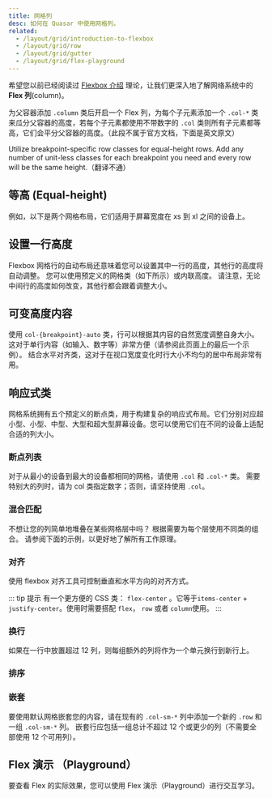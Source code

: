 ```yaml
---
title: 网格列
desc: 如何在 Quasar 中使用网格列。
related:
  - /layout/grid/introduction-to-flexbox
  - /layout/grid/row
  - /layout/grid/gutter
  - /layout/grid/flex-playground
---
```


希望您以前已经阅读过 [Flexbox 介绍](/layout/grid/introduction-to-flexbox) 理论，让我们更深入地了解网络系统中的 **Flex 列**(column)。

为父容器添加 `.column` 类后开启一个 Flex 列，为每个子元素添加一个 `.col-*` 类来瓜分父容器的高度，若每个子元素都使用不带数字的 `.col` 类则所有子元素都等高，它们会平分父容器的高度。（此段不属于官方文档，下面是英文原文）

Utilize breakpoint-specific row classes for equal-height rows. Add any number of unit-less classes for each breakpoint you need and every row will be the same height.（翻译不通）

## 等高 (Equal-height)

例如，以下是两个网格布局，它们适用于屏幕宽度在 xs 到 xl 之间的设备上。

<doc-example title="Equal Height Example" file="grid/ColumnEqualWidth" />

## 设置一行高度
Flexbox 网格行的自动布局还意味着您可以设置其中一行的高度，其他行的高度将自动调整。 您可以使用预定义的网格类（如下所示）或内联高度。 请注意，无论中间行的高度如何改变，其他行都会跟着调整大小。

<doc-example title="设置一行高度" file="grid/ColumnRowWidth" />

## 可变高度内容
使用 `col-{breakpoint}-auto` 类，行可以根据其内容的自然宽度调整自身大小。 这对于单行内容（如输入、数字等）非常方便（请参阅此页面上的最后一个示例）。 结合水平对齐类，这对于在视口宽度变化时行大小不均匀的居中布局非常有用。

<doc-example title="可变高度内容" file="grid/ColumnVariableWidth" />

## 响应式类

网格系统拥有五个预定义的断点类，用于构建复杂的响应式布局。它们分别对应超小型、小型、中型、大型和超大型屏幕设备。您可以使用它们在不同的设备上适配合适的列大小。

### 断点列表
对于从最小的设备到最大的设备都相同的网格，请使用 `.col` 和 `.col-*` 类。 需要特别大的列时，请为 col 类指定数字；否则，请坚持使用 `.col`。

<doc-example title="All breakpoints" file="grid/ColumnAllBreakpoints" />

### 混合匹配

不想让您的列简单地堆叠在某些网格层中吗？ 根据需要为每个层使用不同类的组合。 请参阅下面的示例，以更好地了解所有工作原理。

<doc-example title="Mix and match" file="grid/ColumnMixAndMatch" />

### 对齐

使用 flexbox 对齐工具可控制垂直和水平方向的对齐方式。

<doc-example title="水平对齐" file="grid/ColumnHorizontalAlignment" />

<doc-example title="垂直对齐" file="grid/ColumnVerticalAlignment" />

::: tip 提示
有一个更方便的 CSS 类： `flex-center` 。它等于`items-center` + `justify-center`。使用时需要搭配 `flex`， `row` 或者 `column`使用。
:::

### 换行
如果在一行中放置超过 12 列，则每组额外的列将作为一个单元换行到新行上。

<doc-example title="Wrapping" file="grid/ColumnRowWrapping" />

### 排序

<doc-example title="Reverse" file="grid/ColumnReverse" />

<doc-example title="Flex order" file="grid/ColumnFlexOrder" />

### 嵌套

要使用默认网格嵌套您的内容，请在现有的 `.col-sm-*` 列中添加一个新的 `.row` 和一组 `.col-sm-*` 列。 嵌套行应包括一组总计不超过 12 个或更少的列（不需要全部使用 12 个可用列）。

<doc-example title="Nesting" file="grid/ColumnNesting" />

## Flex 演示 （Playground）
要查看 Flex 的实际效果，您可以使用 Flex 演示（Playground）进行交互学习。


<q-btn push color="brand-primary" icon-right="launch" label="Flex Playground" to="/layout/grid/flex-playground" />
